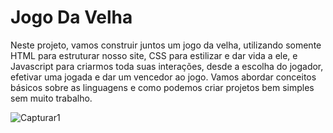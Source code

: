 # Jogo Da Velha
Neste projeto, vamos construir juntos um jogo da velha, utilizando somente HTML para estruturar nosso site, CSS para estilizar e dar vida a ele, e Javascript para criarmos toda suas interações, desde a escolha do jogador, efetivar uma jogada e dar um vencedor ao jogo. Vamos abordar conceitos básicos sobre as linguagens e como podemos criar projetos bem simples sem muito trabalho.


![Capturar1](https://user-images.githubusercontent.com/94051879/193709429-b8d2414d-adeb-49ba-bebf-baba720cae22.PNG)
